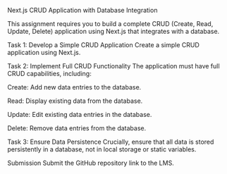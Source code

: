 Next.js CRUD Application with Database Integration

This assignment requires you to build a complete CRUD (Create, Read, Update, Delete) application using Next.js that integrates with a database.

Task 1: Develop a Simple CRUD Application
Create a simple CRUD application using Next.js.

Task 2: Implement Full CRUD Functionality
The application must have full CRUD capabilities, including:

Create: Add new data entries to the database.

Read: Display existing data from the database.

Update: Edit existing data entries in the database.

Delete: Remove data entries from the database.

Task 3: Ensure Data Persistence
Crucially, ensure that all data is stored persistently in a database, not in local storage or static variables.

Submission
Submit the GitHub repository link to the LMS.
